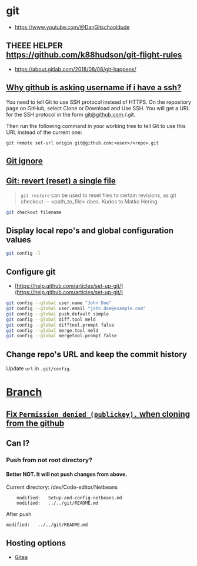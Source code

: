 # git
* https://www.youtube.com/@DanGitschooldude

## THEEE HELPER https://github.com/k88hudson/git-flight-rules

* https://about.gitlab.com/2018/08/08/git-happens/

## [Why github is asking username if i have a ssh?](https://stackoverflow.com/a/46337804)

You need to tell Git to use SSH protocol instead of HTTPS. On the repository page on GitHub, select Clone or Download and Use SSH. You will get a URL for the SSH protocol in the form git@github.com:<user>/<repo>.git.

Then run the following command in your working tree to tell Git to use this URL instead of the current one:

`git remote set-url origin git@github.com:<user>/<repo>.git`


## [Git ignore](Git-ignore)

## [Git: revert (reset) a single file](https://www.norbauer.com/rails-consulting/notes/git-revert-reset-a-single-file)
	
> `git restore` can be used to reset files to certain revisions, as git checkout -- <path_to_file> does. Kudos to Matko Hering.

```bash
git checkout filename
```

## Display local repo's and global configuration values 

```bash
git config -l
```

## Configure git
* [https://help.github.com/articles/set-up-git/](https://help.github.com/articles/set-up-git/)

```bash
git config --global user.name "John Doe"
git config --global user.email "john.doe@example.com"
git config --global push.default simple
git config --global diff.tool meld
git config --global difftool.prompt false
git config --global merge.tool meld
git config --global mergetool.prompt false
```

## Change repo's URL and keep the commit history
Update `url` in `.git/config`.

# [Branch](Branch.md)

## [Fix `Permission denied (publickey).` when cloning from the github](Setup-git-ssh-key.md)

## Can I?

### Push from not root directory?

#### Better NOT. It will not push changes from above.

Current directory: /dev/Code-editor/Netbeans

```shell
	modified:   Setup-and-config-netbeans.md
	modified:   ../../git/README.md
```
After push

```shell
modified:   ../../git/README.md
```

## Hosting options

* [Gitea](https://try.gitea.io/)

